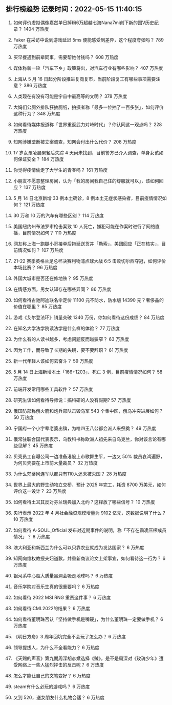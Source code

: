 
## 排行榜趋势 记录时间：2022-05-15 11:40:15
  
  1. 如何评价虚拟偶像嘉然单日掉粉6万超越七海Nana7mi创下新的国V历史纪录？ 1404 万热度
    
  2. Faker 在采访中说到游戏延迟 5ms 便能感受到差异，这个程度夸张吗？ 789 万热度
    
  3. 买早餐遇到前辈同事，需要帮她付钱吗？ 608 万热度
    
  4. 媒体称新一轮「汽车下乡」政策将出，对汽车行业有哪些影响？ 407 万热度
    
  5. 上海从 5 月 16 日起分阶段推进复商复市，当前阶段复工有哪些事项需要注意？ 386 万热度
    
  6. 人类现在有没有可能是宇宙中最高等的文明？ 378 万热度
    
  7. 大妈们公厕外排队狂抽厕纸，拍摄者称「最多一位抽了一百多张」，如何评价这种行为？ 348 万热度
    
  8. 如何看待媒体报道称「世界重返武力对峙时代」？你认同这一观点吗？ 228 万热度
    
  9. 知网涉嫌垄断被立案调查，知网会付出什么代价？ 208 万热度
    
  10. 17 岁女孩凌晨聚餐后失踪 4 天尚未找到，目前警方已介入调查，单身女孩如何保证安全？ 184 万热度
    
  11. 你觉得疫情偷走了大学生的青春吗？ 161 万热度
    
  12. 小朋友不愿意整理房间，认为「我的房间我自己住的舒服就可以」，该如何回应？ 137 万热度
    
  13. 5 月 14 日北京新增 33 例本土确诊，8 例本土无症状感染者，目前疫情情况如何？ 121 万热度
    
  14. 30 万和 10 万的汽车有哪些区别？ 114 万热度
    
  15. 美国纽约州布法罗市枪击案致 10 人死亡，嫌犯可能在作案时进行了网络直播，目前情况如何？ 110 万热度
    
  16. 网友称上海一跑腿小哥接单后拖延送货并「勒索」，美团回应「正在核实」，目前情况如何？ 107 万热度
    
  17. 21-22 赛季英格兰足总杯决赛利物浦点球大战 6:5 击败切尔西夺冠，如何评价本场比赛？ 96 万热度
    
  18. 外国大城市是否还在修地铁？ 95 万热度
    
  19. 在情感方面，男女认知存在哪些异同？ 86 万热度
    
  20. 如何看待古驰阿迪联名伞定价 11100 元不防水，防水版 14390 元？奢侈品的价值在哪里？ 85 万热度
    
  21. 游戏《艾尔登法环》销量突破 1340 万份，你如何看待这份成绩？ 84 万热度
    
  22. 在知名大学法学院读法学是什么样的体验？ 77 万热度
    
  23. 为什么有的人读书越多，考虑问题反而越狭窄？ 63 万热度
    
  24. 因为工作，而导致了长期的失眠，要不要辞职？ 61 万热度
    
  25. 新一代年轻人该如何去奋斗？ 59 万热度
    
  26. 5 月 14 日上海新增本土「166+1203」、死亡 3 例，目前疫情情况如何？ 58 万热度
    
  27. 前端开发常用哪些工具软件？ 57 万热度
    
  28. 研究生该如何看待导师说：搞科研的人没有假期? 57 万热度
    
  29. 俄国防部称俄火箭和炮兵部队击毁乌军 543 个集中区，俄乌冲突进展如何？ 50 万热度
    
  30. 宁国府一个小字辈老婆出殡，为啥四王八公都会派人来祭奠？ 49 万热度
    
  31. 俄常驻联合国代表表示，乌教科书称欧洲人祖先来自乌克兰，你对该言论有哪些见解？ 45 万热度
    
  32. 贝壳员工自曝公司一边准备港股上市歌舞生平，一边又 50% 裁员哀鸿遍野，为何贝壳要在上市前大量裁员？ 32 万热度
    
  33. 为什么梵蒂冈连军队都只有110人还未被灭国？ 28 万热度
    
  34. 世界上最大的野生动物立交桥，预计 2025 年完工，耗资 8700 万美元，如何评价这一设计？ 23 万热度
    
  35. 如何看待土耳其反对芬兰瑞典加入北约？这释放了哪些信号？ 10 万热度
    
  36. 央行表示 2022 年 4 月社会融资规模增量为 9102 亿元，这数据说明了什么？ 10 万热度
    
  37. 如何看待 A-SOUL_Official 发布对近期事件的说明，称「不存在霸凌压榨成员情况」？ 8 万热度
    
  38. 澳大利亚和新西兰为什么可以只靠农业就成为发达国家？ 6 万热度
    
  39. 知网向维权教授夫妇道歉，并重新商议论文上架事宜，如何看待这一行为？ 6 万热度
    
  40. 银河系中心超大质量黑洞会吸走地球吗？ 6 万热度
    
  41. 音乐学院对音乐生真的很重要吗？ 6 万热度
    
  42. 如何看待 2022 MSI RNG 重赛这件事？ 6 万热度
    
  43. 如何看待ICML2022的结果？ 6 万热度
    
  44. 如何看待董明珠否认「坚持做手机是嘴硬」，为什么董明珠一定要做手机？ 6 万热度
    
  45. 《明日方舟》3 周年回坑完全不会玩了怎么办？ 6 万热度
    
  46. 领导提拔人，为什么不全看能力？ 6 万热度
    
  47. 《天赐的声音》第九期周深胡彦斌选择《贼》，是不是周深对《玫瑰少年》遭受网络上一些人猛烈抨击的反击呢？ 6 万热度
    
  48. 怎么才能让自己的文笔变好？ 6 万热度
    
  49. steam有什么必玩的游戏吗？ 6 万热度
    
  50. 又到 520，送女朋友什么礼物合适？ 6 万热度
    